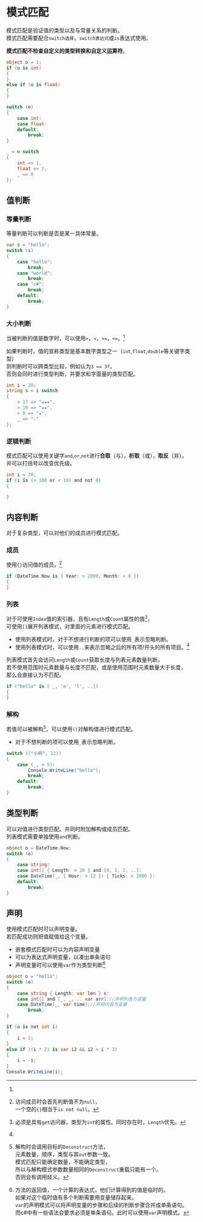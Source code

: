 ﻿# 模式匹配

模式匹配是验证值的类型以及与常量关系的判断。  
模式匹配需要配合`switch选择`，`switch表达式`或`is`表达式使用。

**模式匹配不检查自定义的类型转换和自定义运算符**。

```csharp
object o = 1;
if (o is int)
{
}
else if (o is float)
{
}

switch (o)
{
	case int:
	case float:
	default:
		break;
}

_ = o switch
{
	int => 1,
	float => 2,
	_ => 0
};
```

## 值判断

### 等量判断

等量判断可以判断是否是某一具体常量。  

```csharp
var s = "hello";
switch (s)
{
	case "hello":
		break;
	case "world":
		break;
	case "c#":
		break;
	default:
		break;
}
```

### 大小判断

当被判断的值是数字时，可以使用`>`，`<`，`>=`，`<=`。[^类型假设]

[^类型假设]:
如果判断时，值的宣称类型是基本数字类型之一（`int`,`float`,`double`等关键字类型）  
则判断时可以跨类型比较，例如认为`3 == 3f`。  
否则会同时进行类型判断，并要求和字面量的类型匹配。

```csharp
int i = 20;
string s = i switch
{
	> 17 => "★★★",
	> 10 => "★★",
	> 0 => "★",
	_ => "☆"
};
```

### 逻辑判断

模式匹配可以使用关键字`and`,`or`,`not`进行**合取**（与），**析取**（或），**取反**（非）。  
并可以打括号以改变优先级。

```csharp
int i = 20;
if (i is (> 100 or < 10) and not 0)
{

}
```

## 内容判断

对于复杂类型，可以对他们的成员进行模式匹配。

### 成员

使用`{}`访问值的成员。[^判断非空]

[^判断非空]:访问成员时会首先判断值不为`null`，  
一个空的`{}`相当于`is not null`。

```csharp
if (DateTime.Now is { Year: > 2000, Month: < 8 })
{
}
```

### 列表

对于可使用`Index`值的索引器，且有`Length`或`Count`属性的值[^可数的]，  
可使用`[]`展开列表模式，对里面的元素进行模式匹配。

- 使用列表模式时，对于不想进行判断的项可以使用`_`表示忽略判断。  
- 使用列表模式时，可以使用`..`来表示忽略之后的所有项/开头的所有项目。[^预先判断数量]

[^可数的]:必须是具有`get`访问器，类型为`int`的属性。同时存在时，`Length`优先。

[^预先判断数量]:
列表模式首先会访问`Length`或`Count`获取长度与列表元素数量判断。  
若不使用范围时元素数量与长度不匹配，或是使用范围时元素数量大于长度，  
那么会直接认为不匹配。

```csharp
if ("hello" is [ _, 'e', 'l', ..])
{
}
```

### 解构

若值可以被解构[^无解构重载]，可以使用`()`对解构值进行模式匹配。

- 对于不想判断的项可以使用`_`表示忽略判断。  

[^无解构重载]:解构时会调用目标的`Deconstruct`方法，  
元素数量，顺序，类型与其`out`参数一致。  
模式匹配只能确定数量，不能确定类型，  
所以与解构模式参数数量相同的`Deconstruct`重载只能有一个。  
否则会有调用歧义。

```csharp
switch (("小明", 12))
{
	case (_, > 5):
		Console.WriteLine("hello");
		break;
	default:
		break;
}
```

## 类型判断

可以对值进行类型匹配。并同时附加解构或成员匹配。  
列表模式需要单独使用`and`判断。

```csharp
object o = DateTime.Now;
switch (o)
{
	case string:
	case int[] { Length: > 20 } and [0, 1, 2, ..]:
	case DateTime(_, { Hour: > 12 }) { Ticks: > 2000 }:
	default:
		break;
}
```

## 声明

使用模式匹配时可以声明变量。  
若匹配成功则把值赋值给这个变量。

- 嵌套模式匹配时可以为内容声明变量
- 可以为表达式声明变量，以凑出单条语句
- 声明变量时可以使用`var`作为类型判断[^单条语句]

```csharp
object o = "hello";
switch (o)
{
	case string { Length: var len } s:
	case int[] and [_, _, .. var arr]://声明列表为变量
	case DateTime(_, var time)://声明内容为变量  
		break;
}

if (o is not int i)
{
	i = 2;
}
else if ((i * 2) is var i2 && i2 > i * 3)
{
	i = -i;
}
Console.WriteLine(i);
```

[^单条语句]: 方法的返回值，一个计算的表达式，他们计算得到的值是临时的。  
如果对这个临时值有多个判断需要用变量储存起来。  
`var`的声明模式可以将声明变量的步骤和后续的判断步骤合并成单条语句。  
而c#中有一些语法会要求必须是单条语句。此时可以使用`var`声明模式。